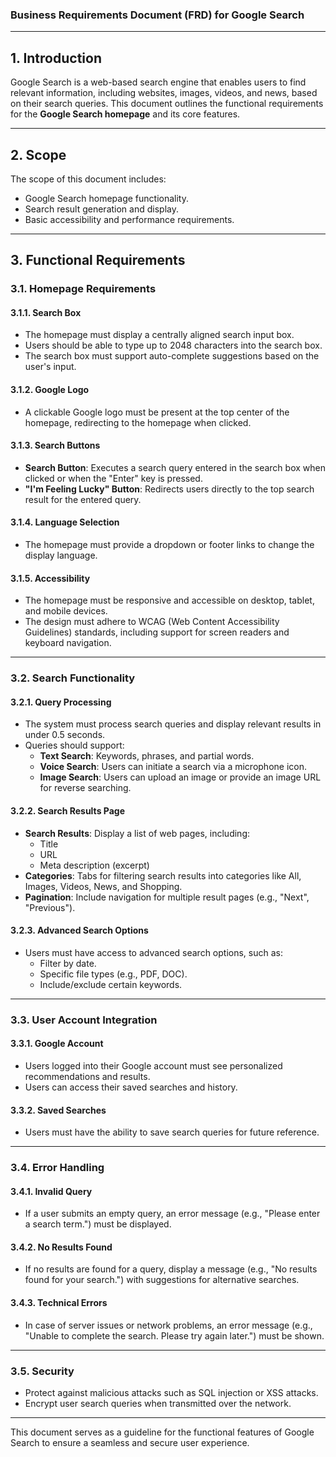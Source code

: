 ### **Business Requirements Document (FRD) for Google Search**

---

## **1. Introduction**  
Google Search is a web-based search engine that enables users to find relevant information, including websites, images, videos, and news, based on their search queries. This document outlines the functional requirements for the **Google Search homepage** and its core features.

---

## **2. Scope**  
The scope of this document includes:  
- Google Search homepage functionality.  
- Search result generation and display.  
- Basic accessibility and performance requirements.  

---

## **3. Functional Requirements**

### **3.1. Homepage Requirements**  
#### **3.1.1. Search Box**  
- The homepage must display a centrally aligned search input box.  
- Users should be able to type up to 2048 characters into the search box.  
- The search box must support auto-complete suggestions based on the user's input.  

#### **3.1.2. Google Logo**  
- A clickable Google logo must be present at the top center of the homepage, redirecting to the homepage when clicked.  

#### **3.1.3. Search Buttons**  
- **Search Button**: Executes a search query entered in the search box when clicked or when the "Enter" key is pressed.  
- **"I'm Feeling Lucky" Button**: Redirects users directly to the top search result for the entered query.  

#### **3.1.4. Language Selection**  
- The homepage must provide a dropdown or footer links to change the display language.  

#### **3.1.5. Accessibility**  
- The homepage must be responsive and accessible on desktop, tablet, and mobile devices.  
- The design must adhere to WCAG (Web Content Accessibility Guidelines) standards, including support for screen readers and keyboard navigation.  

---

### **3.2. Search Functionality**  
#### **3.2.1. Query Processing**  
- The system must process search queries and display relevant results in under 0.5 seconds.  
- Queries should support:  
  - **Text Search**: Keywords, phrases, and partial words.  
  - **Voice Search**: Users can initiate a search via a microphone icon.  
  - **Image Search**: Users can upload an image or provide an image URL for reverse searching.  

#### **3.2.2. Search Results Page**  
- **Search Results**: Display a list of web pages, including:  
  - Title  
  - URL  
  - Meta description (excerpt)  
- **Categories**: Tabs for filtering search results into categories like All, Images, Videos, News, and Shopping.  
- **Pagination**: Include navigation for multiple result pages (e.g., "Next", "Previous").  

#### **3.2.3. Advanced Search Options**  
- Users must have access to advanced search options, such as:  
  - Filter by date.  
  - Specific file types (e.g., PDF, DOC).  
  - Include/exclude certain keywords.  

---

### **3.3. User Account Integration**  
#### **3.3.1. Google Account**  
- Users logged into their Google account must see personalized recommendations and results.  
- Users can access their saved searches and history.  

#### **3.3.2. Saved Searches**  
- Users must have the ability to save search queries for future reference.  

---

### **3.4. Error Handling**  
#### **3.4.1. Invalid Query**  
- If a user submits an empty query, an error message (e.g., "Please enter a search term.") must be displayed.  

#### **3.4.2. No Results Found**  
- If no results are found for a query, display a message (e.g., "No results found for your search.") with suggestions for alternative searches.  

#### **3.4.3. Technical Errors**  
- In case of server issues or network problems, an error message (e.g., "Unable to complete the search. Please try again later.") must be shown.  

---

### **3.5. Security**  
- Protect against malicious attacks such as SQL injection or XSS attacks.  
- Encrypt user search queries when transmitted over the network.  

---

This document serves as a guideline for the functional features of Google Search to ensure a seamless and secure user experience.